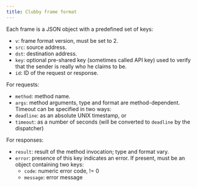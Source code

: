 ```yaml
---
title: Clubby frame format
---
```


Each frame is a JSON object with a predefined set of keys:

- `v`: frame format version, must be set to 2.
- `src`: source address.
- `dst`: destination address.
- `key`: optional pre-shared key (sometimes called API key) used to verify that
  the sender is really who he claims to be.
- `id`: ID of the request or response.

For requests:
- `method`: method name.
- `args`: method arguments, type and format are method-dependent.<br>
Timeout can be specified in two ways:
- `deadline`: as an absolute UNIX timestamp, or
- `timeout`: as a number of seconds (will be converted to `deadline` by the dispatcher)

For responses:
- `result`: result of the method invocation; type and format vary.
- `error`: presence of this key indicates an error. If present, must be an object containing two keys:
  - `code`: numeric error code, != 0
  - `message`: error message
